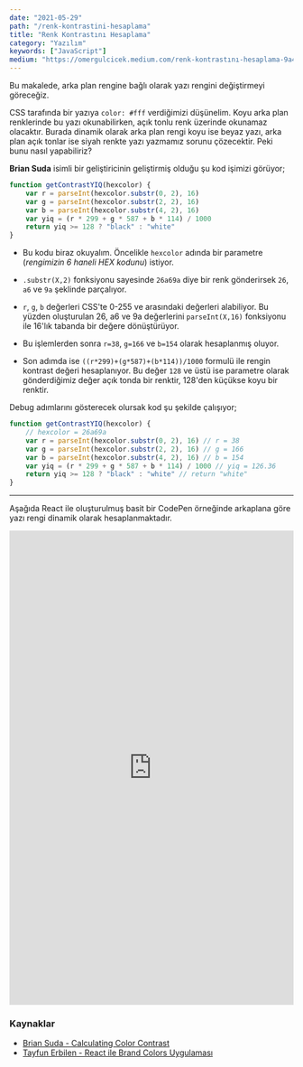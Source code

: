 ```yaml
---
date: "2021-05-29"
path: "/renk-kontrastini-hesaplama"
title: "Renk Kontrastını Hesaplama"
category: "Yazılım"
keywords: ["JavaScript"]
medium: "https://omergulcicek.medium.com/renk-kontrastını-hesaplama-9a42a1bc7dee"
---
```


Bu makalede, arka plan rengine bağlı olarak yazı rengini değiştirmeyi göreceğiz.

CSS tarafında bir yazıya `color: #fff` verdiğimizi düşünelim. Koyu arka plan renklerinde bu yazı okunabilirken, açık tonlu renk üzerinde okunamaz olacaktır. Burada dinamik olarak arka plan rengi koyu ise beyaz yazı, arka plan açık tonlar ise siyah renkte yazı yazmamız sorunu çözecektir. Peki bunu nasıl yapabiliriz?

**Brian Suda** isimli bir geliştiricinin geliştirmiş olduğu şu kod işimizi görüyor;

```js
function getContrastYIQ(hexcolor) {
	var r = parseInt(hexcolor.substr(0, 2), 16)
	var g = parseInt(hexcolor.substr(2, 2), 16)
	var b = parseInt(hexcolor.substr(4, 2), 16)
	var yiq = (r * 299 + g * 587 + b * 114) / 1000
	return yiq >= 128 ? "black" : "white"
}
```

- Bu kodu biraz okuyalım. Öncelikle `hexcolor` adında bir parametre (_rengimizin 6 haneli HEX kodunu_) istiyor.

- `.substr(X,2)` fonksiyonu sayesinde `26a69a` diye bir renk gönderirsek `26`, `a6` ve `9a` şeklinde parçalıyor.

- `r`, `g`, `b` değerleri CSS'te 0-255 ve arasındaki değerleri alabiliyor. Bu yüzden oluşturulan 26, a6 ve 9a değerlerini `parseInt(X,16)` fonksiyonu ile 16'lık tabanda bir değere dönüştürüyor.

- Bu işlemlerden sonra `r=38`, `g=166` ve `b=154` olarak hesaplanmış oluyor.

- Son adımda ise `((r*299)+(g*587)+(b*114))/1000` formulü ile rengin kontrast değeri hesaplanıyor. Bu değer `128` ve üstü ise parametre olarak gönderdiğimiz değer açık tonda bir renktir, 128'den küçükse koyu bir renktir.

Debug adımlarını gösterecek olursak kod şu şekilde çalışıyor;

```js
function getContrastYIQ(hexcolor) {
	// hexcolor = 26a69a
	var r = parseInt(hexcolor.substr(0, 2), 16) // r = 38
	var g = parseInt(hexcolor.substr(2, 2), 16) // g = 166
	var b = parseInt(hexcolor.substr(4, 2), 16) // b = 154
	var yiq = (r * 299 + g * 587 + b * 114) / 1000 // yiq = 126.36
	return yiq >= 128 ? "black" : "white" // return "white"
}
```

---

Aşağıda React ile oluşturulmuş basit bir CodePen örneğinde arkaplana göre yazı rengi dinamik olarak hesaplanmaktadır.

<iframe height="840" style="width: 100%;" scrolling="no" title="Renk Konstratı" src="https://codepen.io/omergulcicek/embed/MWpEdaQ?height=265&theme-id=light&default-tab=js,result" frameborder="no" loading="lazy" allowfullscreen="true">
  See the Pen <a href='https://codepen.io/omergulcicek/pen/MWpEdaQ'>Renk Konstratı</a> by Ömer Gülçiçek
  (<a href='https://codepen.io/omergulcicek'>@omergulcicek</a>) on <a href='https://codepen.io'>CodePen</a>.
</iframe>

### Kaynaklar

- <a href="https://24ways.org/2010/calculating-color-contrast/" target="_blank" rel="noreferrer noopener">Brian Suda - Calculating Color Contrast</a>
- <a href="https://www.youtube.com/watch?v=tJNltOn-2Yg" target="_blank" rel="noreferrer noopener">Tayfun Erbilen - React ile Brand Colors Uygulaması</a>
